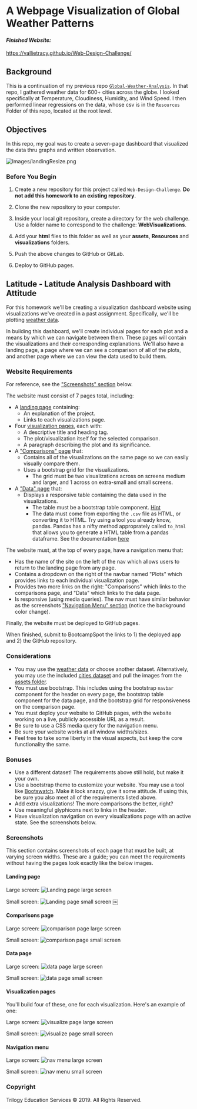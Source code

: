 # A Webpage Visualization of Global Weather Patterns

#### *Finished Website:* 
https://vallietracy.github.io/Web-Design-Challenge/

## Background

This is a continuation of my previous repo [`Global-Weather-Analysis`](https://github.com/VallieTracy/Global-Weather-Analysis).  In that repo, I gathered weather data for 600+ cities across the globe.  I looked specifically at Temperature, Cloudiness, Humidity, and Wind Speed.  I then performed linear regressions on the data, whose csv is in the `Resources` Folder of this repo, located at the root level.

## Objectives

In this repo, my goal was to create a seven-page dashboard that visualized the data thru graphs and written observation.

![Images/landingResize.png](Images/11-Web_Homework_Instructions_Images_landing-lg.png)

### Before You Begin

1. Create a new repository for this project called `Web-Design-Challenge`. **Do not add this homework to an existing repository**.

2. Clone the new repository to your computer.

3. Inside your local git repository, create a directory for the web challenge. Use a folder name to correspond to the challenge: **WebVisualizations**.

4. Add your **html** files to this folder as well as your **assets**, **Resources** and **visualizations** folders.

5. Push the above changes to GitHub or GitLab.

6. Deploy to GitHub pages. 

## Latitude - Latitude Analysis Dashboard with Attitude

For this homework we'll be creating a visualization dashboard website using visualizations we've created in a past assignment. Specifically, we'll be plotting [weather data](Resources/cities.csv).

In building this dashboard, we'll create individual pages for each plot and a means by which we can navigate between them. These pages will contain the visualizations and their corresponding explanations. We'll also have a landing page, a page where we can see a comparison of all of the plots, and another page where we can view the data used to build them.

### Website Requirements

For reference, see the ["Screenshots" section](#screenshots) below.

The website must consist of 7 pages total, including:

* A [landing page](#landing-page) containing:
  * An explanation of the project.
  * Links to each visualizations page.
* Four [visualization pages](#visualization-pages), each with:
  * A descriptive title and heading tag.
  * The plot/visualization itself for the selected comparison.
  * A paragraph describing the plot and its significance.
* A ["Comparisons" page](#comparisons-page) that:
  * Contains all of the visualizations on the same page so we can easily visually compare them.
  * Uses a bootstrap grid for the visualizations.
    * The grid must be two visualizations across on screens medium and larger, and 1 across on extra-small and small screens.
* A ["Data" page](#data-page) that:
  * Displays a responsive table containing the data used in the visualizations.
    * The table must be a bootstrap table component. [Hint](https://getbootstrap.com/docs/4.3/content/tables/#responsive-tables)
    * The data must come from exporting the `.csv` file as HTML, or converting it to HTML. Try using a tool you already know, pandas. Pandas has a nifty method approprately called `to_html` that allows you to generate a HTML table from a pandas dataframe. See the documentation [here](https://pandas.pydata.org/pandas-docs/version/0.17.0/generated/pandas.DataFrame.to_html.html)

The website must, at the top of every page, have a navigation menu that:

* Has the name of the site on the left of the nav which allows users to return to the landing page from any page.
* Contains a dropdown on the right of the navbar named "Plots" which provides links to each individual visualization page.
* Provides two more links on the right: "Comparisons" which links to the comparisons page, and "Data" which links to the data page.
* Is responsive (using media queries). The nav must have similar behavior as the screenshots ["Navigation Menu" section](#navigation-menu) (notice the background color change).

Finally, the website must be deployed to GitHub pages.

When finished, submit to BootcampSpot the links to 1) the deployed app and 2) the GitHub repository.

### Considerations

* You may use the [weather data](Resources/cities.csv) or choose another dataset. Alternatively, you may use the included [cities dataset](Resources/cities.csv) and pull the images from the [assets folder](Resources/assets).
* You must use bootstrap. This includes using the bootstrap `navbar` component for the header on every page, the bootstrap table component for the data page, and the bootstrap grid for responsiveness on the comparison page.
* You must deploy your website to GitHub pages, with the website working on a live, publicly accessible URL as a result.
* Be sure to use a CSS media query for the navigation menu.
* Be sure your website works at all window widths/sizes.
* Feel free to take some liberty in the visual aspects, but keep the core functionality the same.

### Bonuses

* Use a different dataset! The requirements above still hold, but make it your own.
* Use a bootstrap theme to customize your website. You may use a tool like [Bootswatch](https://bootswatch.com/). Make it look snazzy, give it some attitude. If using this, be sure you also meet all of the requirements listed above.
* Add extra visualizations! The more comparisons the better, right?
* Use meaningful glyphicons next to links in the header.
* Have visualization navigation on every visualizations page with an active state. See the screenshots below.

### Screenshots

This section contains screenshots of each page that must be built, at varying screen widths. These are a guide; you can meet the requirements without having the pages look exactly like the below images.

#### Landing page

Large screen:
![Landing page large screen](Images/11-Web_Homework_Instructions_Images_landing-lg.png)

Small screen:
![Landing page small screen](Images/11-Web_Homework_Instructions_Images_landing-sm.png)
￼

#### Comparisons page

Large screen:
![comparison page large screen](Images/11-Web_Homework_Instructions_Images_comparison-lg.png)

Small screen:
![comparison page small screen](Images/11-Web_Homework_Instructions_Images_comparison-sm.png)

#### Data page

Large screen:
![data page large screen](Images/11-Web_Homework_Instructions_Images_data-lg.png)

Small screen:
![data page small screen](Images/11-Web_Homework_Instructions_Images_data-sm.png)

#### Visualization pages

You'll build four of these, one for each visualization. Here's an example of one:

Large screen:
![visualize page large screen](Images/11-Web_Homework_Instructions_Images_visualize-lg.png)

Small screen:
![visualize page small screen](Images/11-Web_Homework_Instructions_Images_visualize-sm.png)

#### Navigation menu

Large screen:
![nav menu large screen](Images/11-Web_Homework_Instructions_Images_nav-lg.png)

Small screen:
![nav menu small screen](Images/11-Web_Homework_Instructions_Images_nav-sm.png)

### Copyright

Trilogy Education Services © 2019. All Rights Reserved.

